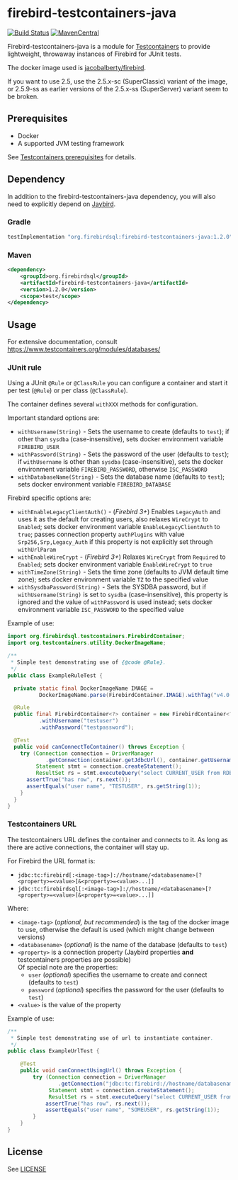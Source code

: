 firebird-testcontainers-java
============================

[![Build Status](https://travis-ci.com/FirebirdSQL/firebird-testcontainers-java.svg?branch=master)](https://travis-ci.com/FirebirdSQL/firebird-testcontainers-java)
[![MavenCentral](https://maven-badges.herokuapp.com/maven-central/org.firebirdsql/firebird-testcontainers-java/badge.svg)](https://maven-badges.herokuapp.com/maven-central/org.firebirdsql/firebird-testcontainers-java/)

Firebird-testcontainers-java is a module for [Testcontainers](https://www.testcontainers.org/)
to provide lightweight, throwaway instances of Firebird for JUnit tests.

The docker image used is [jacobalberty/firebird](https://hub.docker.com/r/jacobalberty/firebird/).

If you want to use 2.5, use the 2.5.x-sc (SuperClassic) variant of the image, or 2.5.9-ss
as earlier versions of the 2.5.x-ss (SuperServer) variant seem to be broken.

Prerequisites
-------------

- Docker
- A supported JVM testing framework

See [Testcontainers prerequisites](https://www.testcontainers.org/#prerequisites) for details.

Dependency
----------

In addition to the firebird-testcontainers-java dependency, you will also need
to explicitly depend on [Jaybird](https://github.com/FirebirdSQL/jaybird).

### Gradle

```groovy
testImplementation "org.firebirdsql:firebird-testcontainers-java:1.2.0"
```

### Maven

```xml
<dependency>
    <groupId>org.firebirdsql</groupId>
    <artifactId>firebird-testcontainers-java</artifactId>
    <version>1.2.0</version>
    <scope>test</scope>
</dependency>
```

Usage
-----

For extensive documentation, consult https://www.testcontainers.org/modules/databases/

### JUnit rule

Using a JUnit `@Rule` or `@ClassRule` you can configure a container and start it
per test (`@Rule`) or per class (`@ClassRule`).

The container defines several `withXXX` methods for configuration.

Important standard options are:

- `withUsername(String)` - Sets the username to create (defaults to `test`); if
other than `sysdba` (case-insensitive), sets docker environment variable
`FIREBIRD_USER`
- `withPassword(String)` - Sets the password of the user (defaults to `test`);
if `withUsername` is other than `sysdba` (case-insensitive), sets the docker
environment variable `FIREBIRD_PASSWORD`, otherwise `ISC_PASSWORD`
- `withDatabaseName(String)` - Sets the database name (defaults to `test`);
sets docker environment variable `FIREBIRD_DATABASE`

Firebird specific options are:

- `withEnableLegacyClientAuth()` - (_Firebird 3+_) Enables `LegacyAuth` and uses
it as the default for creating users, also relaxes `WireCrypt` to `Enabled`;
sets docker environment variable `EnableLegacyClientAuth` to `true`;
passes connection property `authPlugins` with value `Srp256,Srp,Legacy_Auth` if
this property is not explicitly set through `withUrlParam`
- `withEnableWireCrypt` - (_Firebird 3+_) Relaxes `WireCrypt` from `Required` to
`Enabled`; sets docker environment variable `EnableWireCrypt` to `true`
- `withTimeZone(String)` - Sets the time zone (defaults to JVM default time
zone); sets docker environment variable `TZ` to the specified value
- `withSysdbaPassword(String)` - Sets the SYSDBA password, but if 
`withUsername(String)` is set to `sysdba` (case-insensitive), this property is
ignored and the value of `withPassword` is used instead; sets docker
environment variable `ISC_PASSWORD` to the specified value

Example of use:

```java
import org.firebirdsql.testcontainers.FirebirdContainer;
import org.testcontainers.utility.DockerImageName;

/**
 * Simple test demonstrating use of {@code @Rule}.
 */
public class ExampleRuleTest {

  private static final DockerImageName IMAGE = 
          DockerImageName.parse(FirebirdContainer.IMAGE).withTag("v4.0.0");

  @Rule
  public final FirebirdContainer<?> container = new FirebirdContainer<?>(IMAGE)
          .withUsername("testuser")
          .withPassword("testpassword");

  @Test
  public void canConnectToContainer() throws Exception {
    try (Connection connection = DriverManager
            .getConnection(container.getJdbcUrl(), container.getUsername(), container.getPassword());
         Statement stmt = connection.createStatement();
         ResultSet rs = stmt.executeQuery("select CURRENT_USER from RDB$DATABASE")) {
      assertTrue("has row", rs.next());
      assertEquals("user name", "TESTUSER", rs.getString(1));
    }
  }
}
```

### Testcontainers URL

The testcontainers URL defines the container and connects to it. As long as 
there are active connections, the container will stay up.

For Firebird the URL format is:

- `jdbc:tc:firebird[:<image-tag>]://hostname/<databasename>[?<property>=<value>[&<property>=<value>...]]`
- `jdbc:tc:firebirdsql[:<image-tag>]://hostname/<databasename>[?<property>=<value>[&<property>=<value>...]]`

Where:

- `<image-tag>` (_optional, but recommended_) is the tag of the docker image to
  use, otherwise the default is used (which might change between versions)
- `<databasename>` (_optional_) is the name of the database (defaults to `test`)
- `<property>` is a connection property (Jaybird properties **and** testcontainers properties are possible) \
  Of special note are the properties:
  - `user` (_optional_) specifies the username to create and connect (defaults to `test`)
  - `password` (_optional_) specifies the password for the user (defaults to `test`)
- `<value>` is the value of the property

Example of use:

```java
/**
 * Simple test demonstrating use of url to instantiate container.
 */
public class ExampleUrlTest {

    @Test
    public void canConnectUsingUrl() throws Exception {
        try (Connection connection = DriverManager
                .getConnection("jdbc:tc:firebird://hostname/databasename?user=someuser&password=somepwd");
             Statement stmt = connection.createStatement();
             ResultSet rs = stmt.executeQuery("select CURRENT_USER from RDB$DATABASE")) {
            assertTrue("has row", rs.next());
            assertEquals("user name", "SOMEUSER", rs.getString(1));
        }
    }
}
```

License
-------

See [LICENSE](LICENSE)
